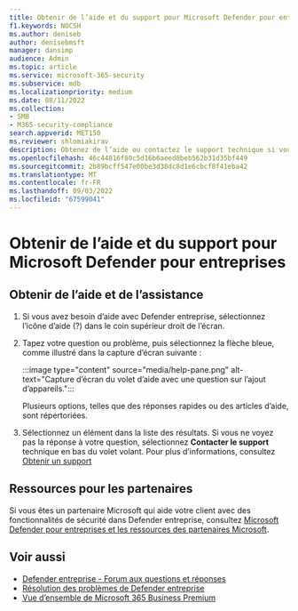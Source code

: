 ```yaml
---
title: Obtenir de l’aide et du support pour Microsoft Defender pour entreprises
f1.keywords: NOCSH
ms.author: deniseb
author: denisebmsft
manager: dansimp
audience: Admin
ms.topic: article
ms.service: microsoft-365-security
ms.subservice: mdb
ms.localizationpriority: medium
ms.date: 08/11/2022
ms.collection:
- SMB
- M365-security-compliance
search.appverid: MET150
ms.reviewer: shlomiakirav
description: Obtenez de l’aide ou contactez le support technique si vous rencontrez des problèmes avec Defender Entreprise.
ms.openlocfilehash: 46c44816f80c5d16b6aeed8beb562b31d35bf449
ms.sourcegitcommit: 2b89bcff547e00be3d38dc8d1e6cbcf8f41eba42
ms.translationtype: MT
ms.contentlocale: fr-FR
ms.lasthandoff: 09/03/2022
ms.locfileid: "67599041"
---
```

# <a name="get-help-and-support-for-microsoft-defender-for-business"></a>Obtenir de l’aide et du support pour Microsoft Defender pour entreprises

## <a name="get-help-and-support"></a>Obtenir de l’aide et de l’assistance

1. Si vous avez besoin d’aide avec Defender entreprise, sélectionnez l’icône d’aide (?) dans le coin supérieur droit de l’écran. 

2. Tapez votre question ou problème, puis sélectionnez la flèche bleue, comme illustré dans la capture d’écran suivante : 

   :::image type="content" source="media/help-pane.png" alt-text="Capture d’écran du volet d’aide avec une question sur l’ajout d’appareils.":::

   Plusieurs options, telles que des réponses rapides ou des articles d’aide, sont répertoriées.

3. Sélectionnez un élément dans la liste des résultats. Si vous ne voyez pas la réponse à votre question, sélectionnez **Contacter le support** technique en bas du volet volant. Pour plus d’informations, consultez [Obtenir un support](../../admin/get-help-support.md)

## <a name="resources-for-partners"></a>Ressources pour les partenaires

Si vous êtes un partenaire Microsoft qui aide votre client avec des fonctionnalités de sécurité dans Defender entreprise, consultez [Microsoft Defender pour entreprises et les ressources des partenaires Microsoft](mdb-partners.md).

## <a name="see-also"></a>Voir aussi

- [Defender entreprise - Forum aux questions et réponses](mdb-faq.yml)
- [Résolution des problèmes de Defender entreprise](mdb-troubleshooting.yml) 
- [Vue d’ensemble de Microsoft 365 Business Premium](../../business-premium/index.md)